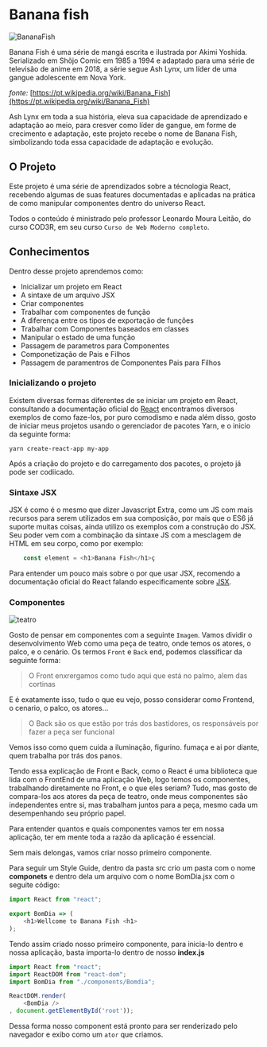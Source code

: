 # Banana fish

![BananaFish](https://www.animeunited.com.br/wp-content/uploads/2018/05/d994-fymzzpv9689195-1024x576.jpg)

Banana Fish é uma série de mangá escrita e ilustrada por Akimi Yoshida. Serializado em Shõjo Comic em 1985 a 1994 e adaptado para uma série de televisão de anime em 2018, a série segue Ash Lynx, um líder de uma gangue adolescente em Nova York. 

*fonte:* [https://pt.wikipedia.org/wiki/Banana_Fish](https://pt.wikipedia.org/wiki/Banana_Fish)



Ash Lynx em toda a sua história, eleva sua capacidade de aprendizado e adaptação ao meio, para cresver como líder de gangue, em forme de crecimento e adaptação, este projeto recebe o nome de Banana Fish, simbolizando toda essa capacidade de adaptação e evolução.


## O Projeto  
Este  projeto é uma série de aprendizados sobre a técnologia React, recebendo algumas de suas features documentadas e aplicadas na prática de como manipular componentes dentro do universo React. 

Todos o conteúdo é ministrado pelo professor Leonardo Moura Leitão, do curso COD3R, em seu curso `Curso de Web Moderno completo`. 

## Conhecimentos
Dentro desse projeto aprendemos como:

* Inicializar um projeto em React
* A sintaxe de um arquivo JSX
* Criar componentes
* Trabalhar com componentes de função
* A diferença entre os tipos de exportação de funções
* Trabalhar com Componentes baseados em classes
* Manipular o estado de uma função
* Passagem de parametros para Componentes
* Componetização de Pais e Filhos
* Passagem de paramentros de Componentes Pais para Filhos

### Inicializando o projeto
Existem diversas formas diferentes de se iniciar um projeto em React, consultando a documentação oficial do [React](https://pt-br.reactjs.org/docs/getting-started.html) encontramos diversos exemplos de como faze-los, por puro comodismo e nada além disso, gosto de iniciar meus projetos usando o gerenciador de pacotes Yarn, e o inicio da seguinte forma:

~~~shell
yarn create-react-app my-app
~~~

Após a criação do projeto e do carregamento dos pacotes, o projeto já pode ser codiicado.

### Sintaxe JSX

JSX é como é o mesmo que dizer Javascript Extra, como um JS com mais recursos para serem utilizados em sua composição, por mais que o ES6 já suporte muitas coisas, ainda utilizo os exemplos com a construção do JSX. 
Seu poder vem com a combinação da sintaxe JS com a mesclagem de HTML em seu corpo, como por exemplo:

~~~js
    const element = <h1>Banana Fish</h1>ç
~~~
Para entender um pouco mais sobre o por que usar JSX, recomendo a documentação oficial do React falando especificamente sobre [JSX](https://pt-br.reactjs.org/docs/introducing-jsx.html).

### Componentes
![teatro](https://observatoriog.bol.uol.com.br/wordpress/wp-content/uploads/2019/04/cicatriz.jpg)

Gosto de pensar em componentes com a seguinte `Imagem`. Vamos dividir o desenvolvimento Web como uma peça de teatro, onde temos os atores, o palco, e o cenário. Os termos `Front` e `Back` end, podemos classificar da seguinte forma:
> O Front enxrergamos como tudo aqui que está no palmo, alem das cortinas

E é exatamente isso, tudo o que eu vejo, posso considerar como Frontend, o cenario, o palco, os atores...

> O Back são os que estão por trás dos bastidores, os responsáveis por fazer a peça ser funcional

Vemos isso como quem cuida a iluminação, figurino. fumaça e ai por diante, quem trabalha por trás dos panos.

Tendo essa explicação de Front e Back, como o React é uma biblioteca que lida com o FrontEnd de uma aplicação Web, logo temos os componentes, trabalhando diretamente no Front, e o que eles seriam? Tudo, mas gosto de compara-los aos atores da peça de teatro, onde meus componentes são independentes entre si, mas trabalham juntos para a peça, mesmo cada um desempenhando seu próprio papel.

Para entender quantos e quais componentes vamos ter em nossa aplicação, ter em mente toda a razão da aplicação é essencial. 

Sem mais delongas, vamos criar nosso primeiro componente.

Para seguir um Style Guide, dentro da pasta src crio um pasta com o nome **componets** e dentro dela um arquivo com o nome BomDia.jsx  com o seguite código:

~~~js
import React from "react";

export BomDia => (
    <h1>Wellcome to Banana Fish <h1>
);
~~~

Tendo assim criado nosso primeiro componente, para inicia-lo dentro e nossa aplicação, basta importa-lo dentro de nosso **index.js**

~~~js
import React from "react";
import ReactDOM from "react-dom";
import BomDia from "./components/Bomdia";

ReactDOM.render(
    <BomDia />
, document.getElementById('root'));
~~~

Dessa forma nosso component está pronto para ser renderizado pelo navegador e exibo como um `ator` que criamos.
